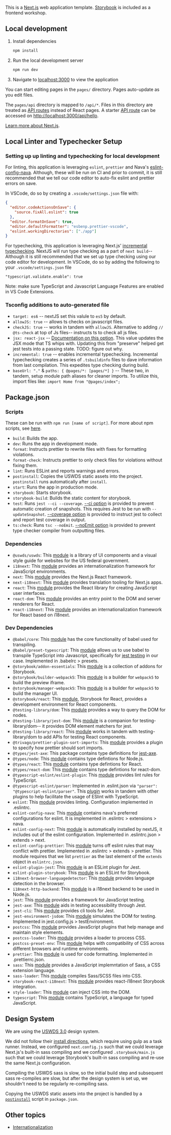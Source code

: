 This is a [Next.js](https://nextjs.org/) web application template. [Storybook](https://storybook.js.org/) is included as a frontend workshop.

## Local development

1. Install dependencies
   ```bash
   npm install
   ```
1. Run the local development server
   ```bash
   npm run dev
   ```
1. Navigate to [localhost:3000](http://localhost:3000) to view the application

You can start editing pages in the `pages/` directory. Pages auto-update as you edit files.

The `pages/api` directory is mapped to `/api/*`. Files in this directory are treated as [API routes](https://nextjs.org/docs/api-routes/introduction) instead of React pages. A starter [API route](https://nextjs.org/docs/api-routes/introduction) can be accessed on [http://localhost:3000/api/hello](http://localhost:3000/api/hello).

[Learn more about Next.js](https://nextjs.org/docs).

## Local Linter and Typechecker Setup

### Setting up up linting and typechecking for local development

For linting, this application is leveraging `eslint`, `prettier` and Nava's [eslint-config-nava](https://github.com/navapbc/eslint-config-nava). Although, these will be run on CI and prior to commit, it is still recommended that we tell our code editor to auto-fix eslint and prettier errors on save.

In VSCode, do so by creating a `.vscode/settings.json` file with:

```json
{
  "editor.codeActionsOnSave": {
    "source.fixAll.eslint": true
  },
  "editor.formatOnSave": true,
  "editor.defaultFormatter": "esbenp.prettier-vscode",
  "eslint.workingDirectories": ["./app"]
}
```

For typechecking, this application is leveraging Next.js' [incremental typechecking](https://nextjs.org/docs/basic-features/typescript#incremental-type-checking). NextJS will run type checking as a part of `next build`-- Although it is still recommended that we set up type checking using our code editor for development. In VSCode, do so by adding the following to your `.vscode/settings.json` file

```
"typescript.validate.enable": true
```

Note: make sure TypeScript and Javascript Language Features are enabled in VS Code Extensions.

### Tsconfig additions to auto-generated file

- `target: es6` -- nextJS set this valule to `es5` by default.
- `allowJS: true` -- allows ts checks on javascript files.
- `checkJS: true` -- works in tandem with `allowJS`. Alternative to adding `// @ts-check` at top of Js files-- instructs ts to check all js files.
- `jsx: react-jsx` -- [Documentation on this option](https://www.typescriptlang.org/docs/handbook/jsx.html). This value updates the JSX mode that TS whips with. Updating this from "preserve" helped get jest tests into a passing state. TODO: figure out why.
- `incremental: true` -- enables incremental typechecking. Incremental typechecking creates a series of `.tsbuildinfo` files to dave information from last compilation. This expedites type checking during build.
- `baseUrl: "."` & `paths: { @pages/*: [pages/*] }` -- These two, in tandem, setup module path aliases for cleaner imports. To utilize this, import files like: `import Home from "@pages/index";`

## Package.json

### Scripts

These can be run with `npm run [name of script]`. For more about npm scripts, see [here](https://docs.npmjs.com/cli/v8/using-npm/scripts).

- `build`: Builds the app.
- `dev`: Runs the app in development mode.
- `format`: Instructs prettier to rewrite files with fixes for formatting violations.
- `format-check`: Instructs prettier to only check files for violations without fixing them.
- `lint`: Runs ESLint and reports warnings and errors.
- `postinstall`: Copies the USWDS static assets into the project. `postinstall` runs automatically after `install`.
- `start`: Runs the app in production mode.
- `storybook`: Starts storybook.
- `storybook-build`: Builds the static content for storybook.
- `test`: Runs `jest --ci --coverage`. [--ci option](https://jestjs.io/docs/cli#--ci) is provided to prevent automatic creation of snapshots. This requires Jest to be run with `--updateSnapshot`. [--coverage option](https://jestjs.io/docs/cli#--coverageboolean) is provided to instruct jest to collect and report test coverage in output.
- `ts:check`: Runs `tsc --noEmit`. [--noEmit option](https://www.typescriptlang.org/tsconfig#noEmit) is provided to prevent type checker compiler from outputting files.

### Dependencies

- `@uswds/uswds`: This [module](https://www.npmjs.com/package/@uswds/uswds) is a library of UI components and a visual style guide for websites for the US federal government.
- `i18next`: This [module](https://www.npmjs.com/package/i18next) provides an internationalization framework for JavaScript environments.
- `next`: This [module](https://www.npmjs.com/package/next) provides the Next.js React framework.
- `next-i18next`: This [module](https://www.npmjs.com/package/next-i18next) provides translation tooling for Next.js apps.
- `react`: This [module](https://www.npmjs.com/package/react) provides the React library for creating JavaScript user interfaces.
- `react-dom`: This [module](https://www.npmjs.com/package/react-dom) provides an entry point to the DOM and server renderers for React.
- `react-i18next`: This [module](https://react.i18next.com/) provides an internationalization framework for React based on i18next.

### Dev Dependencies

- `@babel/core`: This [module](https://babeljs.io/docs/en/babel-core) has the core functionality of babel used for transpiling.
- `@babel/preset-typescript`: This [module](https://babeljs.io/docs/en/babel-preset-typescript) allows us to use babel to transpile TypeScript into Javascript, specifically for [jest testing](https://jestjs.io/docs/getting-started#using-typescript) in our case. Implemented in .babelrc > presets.
- `@storybook/addon-essentials`: This [module](https://github.com/storybookjs/storybook/tree/main/addons/essentials) is a collection of addons for Storybook.
- `@storybook/builder-webpack5`: This [module](https://www.npmjs.com/package/@storybook/builder-webpack5) is a builder for `webpack5` to build the preview iframe.
- `@storybook/manager-webpack5`: This [module](https://www.npmjs.com/package/@storybook/manager-webpack5) is a builder for `webpack5` to build the manager UI.
- `@storybook/react`: This [module](https://www.npmjs.com/package/@storybook/react), Storybook for React, provides a development environment for React components.
- `@testing-library/dom`: This [module](https://github.com/testing-library/dom-testing-library) provides a way to query the DOM for nodes.
- `@testing-library/jest-dom`: This [module](https://testing-library.com/docs/ecosystem-jest-dom/) is a companion for testing-library/dom-- it provides DOM element matchers for jest.
- `@testing-library/react`: This [module](https://testing-library.com/docs/react-testing-library/intro/) works in tandem with testing-library/dom to add APIs for testing React components.
- `@trivago/prettier-plugin-sort-imports`: This [module](https://www.npmjs.com/package/@trivago/prettier-plugin-sort-imports) provides a plugin to specify how prettier should sort imports.
- `@types/jest-axe`: This package contains type definitions for [jest-axe](https://www.npmjs.com/package/jest-axe).
- `@types/node`: This [module](https://www.npmjs.com/package/@types/node) contains type defintions for Node.js.
- `@types/react`: This [module](https://www.npmjs.com/package/@types/react) contains type defintions for React.
- `@types/react-dom`: This [module](https://www.npmjs.com/package/@types/react-dom) contains type defintions for react-dom.
- `@typescript-eslint/eslint-plugin`: This [module](https://www.npmjs.com/package/@typescript-eslint/eslint-plugin) provides lint rules for TypeScript.
- `@typescript-eslint/parser`: Implemented in .eslint.json via `"parser": "@typescript-eslint/parser"`. This [plugin](https://www.npmjs.com/package/@typescript-eslint/parser) works in tandem with other plugins to help facilitate the usage of ESlint with TypeScript.
- `eslint`: This [module](https://www.npmjs.com/package/eslint) provides linting. Configuration implemented in .eslintrc.
- `eslint-config-nava`: This [module](https://github.com/navapbc/eslint-config-nava) contains nava's preferred configurations for eslint. It is implemented in .eslintrc > extensions > nava.
- `eslint-config-next`: This [module](https://nextjs.org/docs/basic-features/eslint) is automatically installed by nextJS, it includes out of the eslint configuration. Implemented in .eslintrc.json > extends > next.
- `eslint-config-prettier`: This [module](https://github.com/prettier/eslint-config-prettier) turns off eslint rules that may conflict with prettier. Implemented in .eslintrc > extends > prettier. This module requires that we list `prettier` as the last element of the `extends` object in `eslintrc.json`.
- `eslint-plugin-jest`: This [module](https://www.npmjs.com/package/eslint-plugin-jest) is an ESLint plugin for Jest.
- `eslint-plugin-storybook`: This [module](https://www.npmjs.com/package/eslint-plugin-storybook) is an ESLint for Storybook.
- `i18next-browser-languagedetector`: This [module](https://www.npmjs.com/package/i18next-browser-languagedetector) provides language detection in the browser.
- `i18next-http-backend`: This [module](https://www.npmjs.com/package/i18next-http-backend) is a i18next backend to be used in Node.js.
- `jest`: This [module](https://www.npmjs.com/package/jest) provides a framework for JavaScript testing.
- `jest-axe`: This [module](https://www.npmjs.com/package/jest-axe) aids in testing accessibility through Jest.
- `jest-cli`: This [module](https://www.npmjs.com/package/jest-cli) provides cli tools for Jest.
- `jest-environment-jsdom`: This [module](https://www.npmjs.com/package/jest-environment-jsdom) simulates the DOM for testing. Implemented in jest.config.js > testEnvironment.
- `postcss`: This [module](https://www.npmjs.com/package/postcss) provides JavaScript plugins that help manage and maintain style elements.
- `postcss-loader`: This [module](https://www.npmjs.com/package/postcss-loader) provides a loader to process CSS.
- `postcss-preset-env`: This [module](https://www.npmjs.com/package/postcss-preset-env) helps with compatibility of CSS across different browsers and runtime environments.
- `prettier`: This [module](https://prettier.io/) is used for code formatting. Implemented in .prettierrc.json.
- `sass`: This [module](https://www.npmjs.com/package/sass) provides a JavaScript implemntation of Sass, a CSS extension language.
- `sass-loader`: This [module](https://www.npmjs.com/package/sass-loader) compiles Sass/SCSS files into CSS.
- `storybook-react-i18next`: This [module](https://www.npmjs.com/package/storybook-react-i18next) provides react-i18next Storybook integration.
- `style-loader`: This [module](https://www.npmjs.com/package/style-loader) can inject CSS into the DOM.
- `typescript`: This [module](https://www.npmjs.com/package/typescript) contains TypeScript, a language for typed JavaScript.

## Design System

We are using the [USWDS 3.0](https://designsystem.digital.gov) design system.

We did not follow their [install directions](https://designsystem.digital.gov/documentation/getting-started/developers), which require using gulp as a task runner. Instead, we configured `next.config.js` such that we could leverage Next.js's built-in sass compiling and we configured `.storybook/main.js` such that we could leverage Storybook's built-in sass compiling and re-use the same Next.js configuration.

Compiling the USWDS sass is slow, so the initial build step and subsequent sass re-compiles are slow, but after the design system is set up, we shouldn't need to be regularly re-compiling sass.

Copying the USWDS static assets into the project is handled by a [`postinstall`](https://docs.npmjs.com/cli/v8/using-npm/scripts) script in `package.json`.

## Other topics

- [Internationalization](../docs/internationalization.md)
